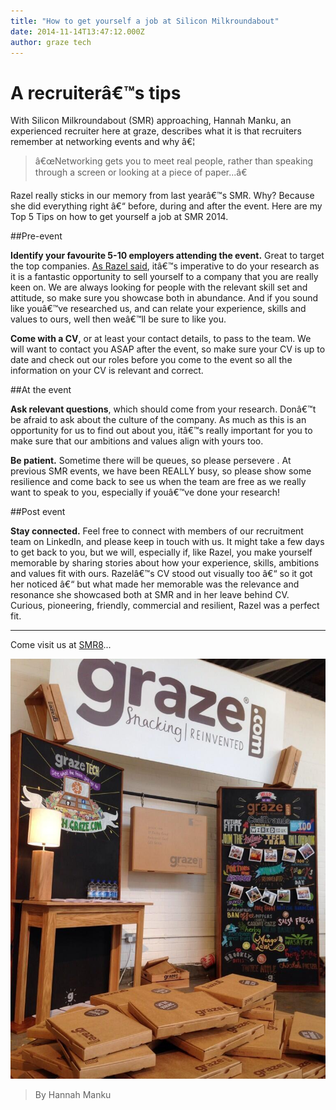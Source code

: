 ```yaml
---
title: "How to get yourself a job at Silicon Milkroundabout"
date: 2014-11-14T13:47:12.000Z
author: graze tech
---
```


# A recruiterâ€™s tips

With Silicon Milkroundabout (SMR) approaching, Hannah Manku, an experienced recruiter here at graze, describes what it is that recruiters remember at networking events and why â€¦

>â€œNetworking gets you to meet real people, rather than speaking
through a screen or looking at a piece of paper...â€

Razel really sticks in our memory from last yearâ€™s SMR. Why? Because she did everything right â€“ before, during and after the event. Here are my Top 5 Tips on how to get yourself a job at SMR 2014.

##Pre-event

**Identify your favourite 5-10 employers attending the event.** Great to target the top companies. [As Razel said](http://tech.graze.com/2014/11/13/how-to-network-your-way-to-work/), itâ€™s imperative to do your research as it is a fantastic opportunity to sell yourself to a company that you are really keen on. We are always looking for people with the relevant skill set and attitude, so make sure you showcase both in abundance. And if you sound like youâ€™ve researched us, and can relate your experience, skills and values to ours, well then weâ€™ll be sure to like you.

**Come with a CV**, or at least your contact details, to pass to the team. We will want to contact you ASAP after the event, so make sure your CV is up to date and check out our roles before you come to the event so all the information on your CV is relevant and correct. 

##At the event

**Ask relevant questions**, which should come from your research. Donâ€™t be afraid to ask about the culture of the company. As much as this is an opportunity for us to find out about you, itâ€™s really important for you to make sure that our ambitions and values align with yours too.

**Be patient.** Sometime there will be queues, so please persevere . At previous SMR events, we have been REALLY busy, so please show some resilience and come back to see us when the team are free as we really want to speak to you, especially if youâ€™ve done your research!

##Post event

**Stay connected.** Feel free to connect with members of our recruitment team on LinkedIn, and please keep in touch with us. It might take a few days to get back to you, but we will, especially if, like Razel, you make yourself memorable by sharing stories about how your experience, skills, ambitions and values fit with ours. Razelâ€™s CV stood out visually too â€“ so it got her noticed â€“ but what made her memorable was the relevance and resonance she showcased both at SMR and in her leave behind CV. Curious, pioneering, friendly, commercial and resilient, Razel was a perfect fit.

---

Come visit us at [SMR8](https://www.siliconmilkroundabout.com)...

![](/content/images/2014/11/BnRwi8ZCUAAKovB.jpg)

> By Hannah Manku